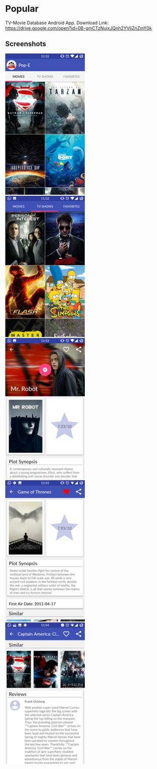 # Popular
TV-Movie Database Android App. Download Link: https://drive.google.com/open?id=0B-gmCTzNujxJQnh2YVliZnZmY0k

<h2>Screenshots</h2>
<img src="screenshots/Screenshot_20160723-115214.png?raw=true" width="50%">

<img src="screenshots/Screenshot_20160723-115243.png?raw=true" width="50%">

<img src="screenshots/Screenshot_20160723-115307.png?raw=true" width="50%">

<img src="screenshots/Screenshot_20160723-115333.png?raw=true" width="50%">

<img src="screenshots/Screenshot_20160723-115424.png?raw=true" width="50%">
